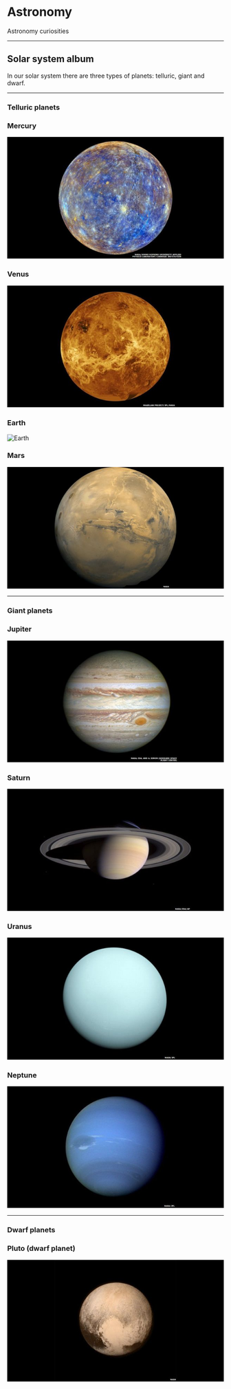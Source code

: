 # Astronomy
Astronomy curiosities

---

## Solar system album
In our solar system there are three types of planets: telluric, giant and dwarf.

---

### Telluric planets
### Mercury
![Mercury](https://github.com/dnatividade/astronomy/blob/master/Images/01-mercury%20-%20150716080034_planets_1.jpg)

### Venus
![Venus](https://github.com/dnatividade/astronomy/blob/master/Images/02-venus%20-%20150716080035_planets_4.jpg)

### Earth
![Earth](https://github.com/dnatividade/astronomy/blob/master/Images/03-earth%20-%20The_Earth_seen_from_Apollo_17.jpg)

### Mars
![Mars](https://github.com/dnatividade/astronomy/blob/master/Images/04-mars%20-%20150716082356_planets-2a.jpg)

---

### Giant planets
### Jupiter
![alt text](https://github.com/dnatividade/astronomy/blob/master/Images/05-jupiter%20-%20150716080035_planets_5.jpg)

### Saturn
![Jupiter](https://github.com/dnatividade/astronomy/blob/master/Images/06-saturn%20-%20150716080035_planets_6.jpg)

### Uranus
![alt text](https://github.com/dnatividade/astronomy/blob/master/Images/07-uranus%20-%20150716080036_planets_7.jpg)

### Neptune
![Uranus](https://github.com/dnatividade/astronomy/blob/master/Images/08-neptune%20-%20150716080036_planets_8.jpg)

---

### Dwarf planets
### Pluto (dwarf planet)
![Pluto](https://github.com/dnatividade/astronomy/blob/master/Images/09-pluto%20-%20150716080036_planets_9.jpg)


